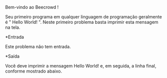 Bem-vindo ao Beecrowd !

Seu primeiro programa em qualquer linguagem de programação geralmente é " Hello World! ". Neste primeiro problema basta imprimir esta mensagem na tela.

*Entrada

Este problema não tem entrada.

*Saída

Você deve imprimir a mensagem Hello World! e, em seguida, a linha final, conforme mostrado abaixo.